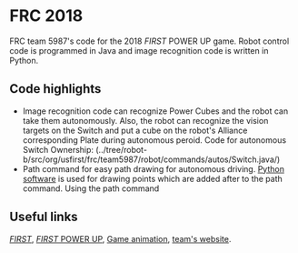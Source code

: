# FRC 2018
FRC team 5987's code for the 2018 _FIRST_ POWER UP game. Robot control code is programmed in Java and image recognition code is written in Python.

## Code highlights
* Image recognition code can recognize Power Cubes and the robot can take them autonomously. Also, the robot can recognize the vision targets on the Switch and put a cube on the robot's Alliance corresponding Plate during autonomous peroid. Code for autonomous Switch Ownership: (../tree/robot-b/src/org/usfirst/frc/team5987/robot/commands/autos/Switch.java/)
* Path command for easy path drawing for autonomous driving. [Python software](../tree/robot-b/Points%20Generator) is used for drawing points which are added after to the path command. Using the path command 

## Useful links
[_FIRST_](www.firstinspires.org/), [_FIRST_ POWER UP](www.firstinspires.org/frc), [Game animation](https://www.youtube.com/watch?v=HZbdwYiCY74), [team's website](www.galaxia5987.com).
